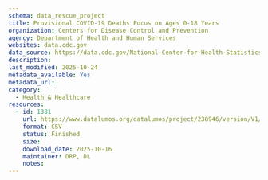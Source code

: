 ```yaml
---
schema: data_rescue_project 
title: Provisional COVID-19 Deaths Focus on Ages 0-18 Years
organization: Centers for Disease Control and Prevention
agency: Department of Health and Human Services
websites: data.cdc.gov
data_source: https://data.cdc.gov/National-Center-for-Health-Statistics/Provisional-COVID-19-Deaths-Focus-on-Ages-0-18-Yea/nr4s-juj3/about_data
description: 
last_modified: 2025-10-24
metadata_available: Yes
metadata_url: 
category:
  - Health & Healthcare 
resources:
  - id: 1381
    url: https://www.datalumos.org/datalumos/project/238946/version/V1/view
    format: CSV
    status: Finished
    size: 
    download_date: 2025-10-16
    maintainer: DRP, DL
    notes: 
---
```

